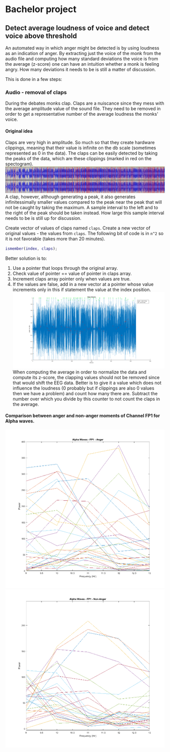 # Bachelor project 

## Detect average loudness of voice and detect voice above threshold
An automated way in which anger might be detected is by using loudness as an indication of anger. By extracting just the voice of the monk from the audio file and computing how many standard deviations the voice is from the average (z-score) one can have an intuition whether a monk is feeling angry. How many deviations it needs to be is still a matter of discussion.

This is done in a few steps:
### Audio - removal of claps
During the debates monks clap. Claps are a nuiscance since they mess with the average amplitude value of the sound file. They need to be removed in order to get a representative number of the average loudness the monks' voice.
#### Original idea
Claps are very high in amplitude. So much so that they create hardware clippings, meaning that their value is infinite on the db scale (sometimes represented as 0 in the data). The claps can be easily detected by taking the peaks of the data, which are these clippings (marked in red on the spectogram).
![](clippings.png)
A clap, however, although generating a peak, it also generates infinitessimally smaller values compared to the peak near the peak that will not be caught by taking the maximum. A sample interval to the left and to the right of the peak should be taken instead. How large this sample interval needs to be is still up for discussion.

Create vector of values of claps named `claps`.
Create a new vector of original values - the values from `claps`.
The following bit of code is in `n^2` so it is not favorable (takes more than 20 minutes).
```matlab
ismember(index, claps);
```
Better solution is to:
1. Use a pointer that loops through the original array.
2. Check value of pointer == value of pointer in claps array.
3. Increment claps array pointer only when values are true.
4. If the values are false, add in a new vector at a pointer whose value increments only in this if statement the value at the index position.
![](clap_intervals.png)
When computing the average in order to normalize the data and compute its z-score, the clapping values should not be removed since that would shift the EEG data. Better is to give it a value which does not influence the loudness (0 probably but if clippings are also 0 values then we have a problem) and count how many there are. Subtract the number over which you divide by this counter to not count the claps in the average.

#### Comparison between anger and non-anger moments of Channel FP1 for Alpha waves.
![](fp1anger.png)
![](fp1nonanger.png)
